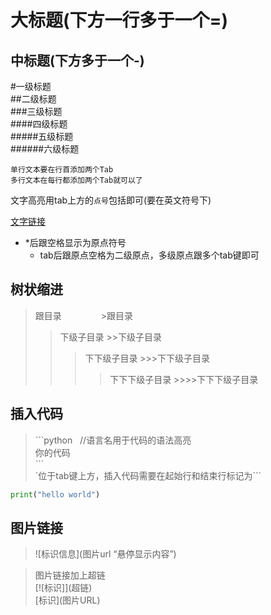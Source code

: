 大标题(下方一行多于一个=)
====

中标题(下方多于一个-) 
-------

#一级标题<br>
##二级标题  
###三级标题  
####四级标题  
#####五级标题  
######六级标题 

    单行文本要在行首添加两个Tab
    多行文本在每行都添加两个Tab就可以了

文字高亮用tab上方的`点号`包括即可(要在英文符号下)

[文字链接](www.lianjie.com "悬停显示")

* *后跟空格显示为原点符号
    * tab后跟原点空格为二级原点，多级原点跟多个tab键即可

树状缩进
-------
>跟目录                >跟目录
>>下级子目录             >>下级子目录
>>>下下级子目录           >>>下下级子目录
>>>>下下下级子目录         >>>>下下下级子目录

插入代码
-----------
> \`\`\`python   //语言名用于代码的语法高亮<br>
> 你的代码<br>
>\`\`\`<br>
>`位于tab键上方，插入代码需要在起始行和结束行标记为```
```python
print("hello world")
```

图片链接
-------
>![标识信息](图片url “悬停显示内容”)


>图片链接加上超链<br>
>\[\!\[标识\]\]\(超链\)<br>
>\[标识\]\(图片URL\)<br>
